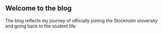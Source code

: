 ## Welcome to the blog

The blog reflects my journey of officially joining the Stockholm university and going back to the student life.
